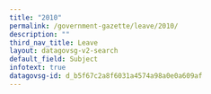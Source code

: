 ```yaml
---
title: "2010"
permalink: /government-gazette/leave/2010/
description: ""
third_nav_title: Leave
layout: datagovsg-v2-search
default_field: Subject
infotext: true
datagovsg-id: d_b5f67c2a8f6031a4574a98a0e0a609af
---
```


